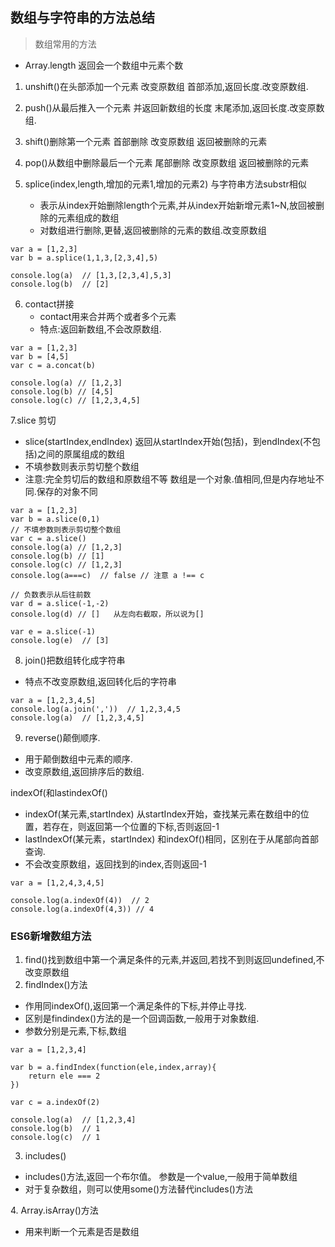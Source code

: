 ## 数组与字符串的方法总结

>数组常用的方法
+  Array.length 返回会一个数组中元素个数     
1. unshift()在头部添加一个元素   改变原数组      首部添加,返回长度.改变原数组.
2. push()从最后推入一个元素 并返回新数组的长度    末尾添加,返回长度.改变原数组.

3. shift()删除第一个元素         首部删除  改变原数组  返回被删除的元素
4. pop()从数组中删除最后一个元素   尾部删除  改变原数组 返回被删除的元素

5. splice(index,length,增加的元素1,增加的元素2)  与字符串方法substr相似
    - 表示从index开始删除length个元素,并从index开始新增元素1~N,放回被删除的元素组成的数组
    - 对数组进行删除,更替,返回被删除的元素的数组.改变原数组
```
var a = [1,2,3]
var b = a.splice(1,1,3,[2,3,4],5)
 
console.log(a)  // [1,3,[2,3,4],5,3]
console.log(b)  // [2]
```
6. contact拼接
    - contact用来合并两个或者多个元素
    - 特点:返回新数组,不会改原数组.
```
var a = [1,2,3]
var b = [4,5]
var c = a.concat(b)
 
console.log(a) // [1,2,3]
console.log(b) // [4,5]
console.log(c) // [1,2,3,4,5] 
```
7.slice 剪切
+ slice(startIndex,endIndex)  返回从startIndex开始(包括)，到endIndex(不包括)之间的原属组成的数组
+ 不填参数则表示剪切整个数组
+ 注意:完全剪切后的数组和原数组不等 数组是一个对象.值相同,但是内存地址不同.保存的对象不同
```
var a = [1,2,3]
var b = a.slice(0,1)
// 不填参数则表示剪切整个数组  
var c = a.slice() 
console.log(a) // [1,2,3] 
console.log(b) // [1]
console.log(c) // [1,2,3]    
console.log(a===c)  // false // 注意 a !== c  
 
// 负数表示从后往前数
var d = a.slice(-1,-2)   
console.log(d) // []   从左向右截取，所以说为[]
 
var e = a.slice(-1)  
console.log(e)  // [3]
```
8. join()把数组转化成字符串
+ 特点不改变原数组,返回转化后的字符串
```
var a = [1,2,3,4,5]
console.log(a.join(','))  // 1,2,3,4,5
console.log(a)  // [1,2,3,4,5]
``` 
9. reverse()颠倒顺序.
+ 用于颠倒数组中元素的顺序.
+ 改变原数组,返回排序后的数组.

indexOf(和lastindexOf()
+ indexOf(某元素,startIndex) 从startIndex开始，查找某元素在数组中的位置，若存在，则返回第一个位置的下标,否则返回-1
+ lastIndexOf(某元素，startIndex) 和indexOf()相同，区别在于从尾部向首部查询.
+ 不会改变原数组，返回找到的index,否则返回-1
```
var a = [1,2,4,3,4,5]
 
console.log(a.indexOf(4))  // 2
console.log(a.indexOf(4,3)) // 4
```
### ES6新增数组方法
1. find()找到数组中第一个满足条件的元素,并返回,若找不到则返回undefined,不改变原数组
2. findIndex()方法 
+ 作用同indexOf(),返回第一个满足条件的下标,并停止寻找.
+ 区别是findindex()方法的是一个回调函数,一般用于对象数组.
+ 参数分别是元素,下标,数组
```
var a = [1,2,3,4]

var b = a.findIndex(function(ele,index,array){
    return ele === 2
})
 
var c = a.indexOf(2)  
 
console.log(a)  // [1,2,3,4]
console.log(b)  // 1
console.log(c)  // 1
```
3. includes()
+ includes()方法,返回一个布尔值。 参数是一个value,一般用于简单数组
+ 对于复杂数组，则可以使用some()方法替代includes()方法

​4. Array.isArray()方法
+ 用来判断一个元素是否是数组